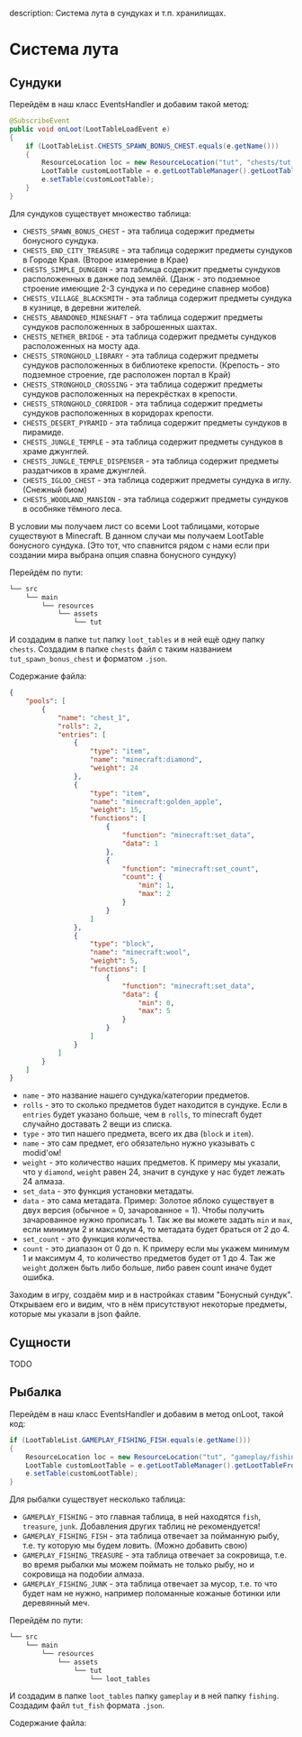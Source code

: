 description: Система лута в сундуках и т.п. хранилищах.

# Система лута

## Сундуки

Перейдём в наш класс EventsHandler и добавим такой метод:
```java
@SubscribeEvent
public void onLoot(LootTableLoadEvent e)
{
    if (LootTableList.CHESTS_SPAWN_BONUS_CHEST.equals(e.getName()))
    {
        ResourceLocation loc = new ResourceLocation("tut", "chests/tut_spawn_bonus_chest");
        LootTable customLootTable = e.getLootTableManager().getLootTableFromLocation(loc);
        e.setTable(customLootTable);
    }
}
```

Для сундуков существует множество таблица:
* `CHESTS_SPAWN_BONUS_CHEST` - эта таблица содержит предметы бонусного сундука.
* `CHESTS_END_CITY_TREASURE` - эта таблица содержит предметы сундуков в Городе Края. (Второе измерение в Крае)
* `CHESTS_SIMPLE_DUNGEON` - эта таблица содержит предметы сундуков расположенных в данже под землёй. (Данж - это подземное строение имеющие 2-3 сундука и по середине спавнер мобов)
* `CHESTS_VILLAGE_BLACKSMITH` - эта таблица содержит предметы сундука в кузнице, в деревни жителей.
* `CHESTS_ABANDONED_MINESHAFT` - эта таблица содержит предметы сундуков расположенных в заброшенных шахтах.
* `CHESTS_NETHER_BRIDGE` - эта таблица содержит предметы сундуков расположенных на мосту ада.
* `CHESTS_STRONGHOLD_LIBRARY` - эта таблица содержит предметы сундуков расположенных в библиотеке крепости. (Крепость - это подземное строение, где расположен портал в Край)
* `CHESTS_STRONGHOLD_CROSSING` - эта таблица содержит предметы сундуков расположенных на перекрёстках в крепости.
* `CHESTS_STRONGHOLD_CORRIDOR` - эта таблица содержит предметы сундуков расположенных в коридорах крепости.
* `CHESTS_DESERT_PYRAMID` - эта таблица содержит предметы сундуков в пирамиде.
* `CHESTS_JUNGLE_TEMPLE` - эта таблица содержит предметы сундуков в храме джунглей.
* `CHESTS_JUNGLE_TEMPLE_DISPENSER` - эта таблица содержит предметы раздатчиков в храме джунглей.
* `CHESTS_IGLOO_CHEST` - эта таблица содержит предметы сундука в иглу. (Снежный биом)
* `CHESTS_WOODLAND_MANSION` - эта таблица содержит предметы сундуков в особняке тёмного леса.

В условии мы получаем лист со всеми Loot таблицами, которые существуют в Minecraft. В данном случаи мы получаем LootTable бонусного сундука. (Это тот, что спавнится рядом с нами если при создании мира выбрана опция спавна бонусного сундуку)

Перейдём по пути:
```md
└── src    
    └── main
        └── resources
            └── assets
                └── tut
```
И создадим в папке `tut` папку `loot_tables` и в ней ещё одну папку `chests`. Создадим в папке `chests` файл с таким названием `tut_spawn_bonus_chest` и форматом `.json`.

Содержание файла:
```Json
{
    "pools": [
        {
            "name": "chest_1",
            "rolls": 2,
            "entries": [
                {
                    "type": "item",
                    "name": "minecraft:diamond",
                    "weight": 24
                },
                {
                    "type": "item",
                    "name": "minecraft:golden_apple",
                    "weight": 15,
                    "functions": [
                        {
                            "function": "minecraft:set_data",
                            "data": 1
                        },
                        {
                            "function": "minecraft:set_count",
                            "count": {
                                "min": 1,
                                "max": 2
                            }
                        }
                    ]
                },
                {
                    "type": "block",
                    "name": "minecraft:wool",
                    "weight": 5,
                    "functions": [
                        {
                            "function": "minecraft:set_data",
                            "data": {
                                "min": 0,
                                "max": 5
                            }
                        }
                    ]
                }
            ]
        }
    ]
}
```

* `name` - это название нашего сундука/категории предметов.
* `rolls` - это то сколько предметов будет находится в сундуке. Если в `entries` будет указано больше, чем в `rolls`, то minecraft будет случайно доставать 2 вещи из списка.
* `type` - это тип нашего предмета, всего их два (`block` и `item`).
* `name` - это сам предмет, его обязательно нужно указывать с modid'ом!
* `weight` - это количество наших предметов. К примеру мы указали, что у `diamond`, `weight` равен 24, значит в сундуке у нас будет лежать 24 алмаза.
* `set_data` - это функция установки метадаты.
* `data` - это сама метадата. Пример: Золотое яблоко существует в двух версия (обычное = 0, зачарованное = 1). Чтобы получить зачарованное нужно прописать 1. Так же вы можете задать `min` и `max`, если минимум 2 и максимум 4, то метадата будет браться от 2 до 4.
* `set_count` - это функция количества.
* `count` - это диапазон от 0 до n. К примеру если мы укажем минимум 1 и максимум 4, то количество предметов будет от 1 до 4. Так же `weight` должен быть либо больше, либо равен count иначе будет ошибка.

Заходим в игру, создаём мир и в настройках ставим "Бонусный сундук". Открываем его и видим, что в нём присутствуют некоторые предметы, которые мы указали в json файле.

## Сущности

TODO

## Рыбалка

Перейдём в наш класс EventsHandler и добавим в метод onLoot, такой код:
```java
if (LootTableList.GAMEPLAY_FISHING_FISH.equals(e.getName()))
{
    ResourceLocation loc = new ResourceLocation("tut", "gameplay/fishing/tut_fish");
    LootTable customLootTable = e.getLootTableManager().getLootTableFromLocation(loc);
    e.setTable(customLootTable);
}
```

Для рыбалки существует несколько таблица:
* `GAMEPLAY_FISHING` - это главная таблица, в ней находятся `fish`, `treasure`, `junk`. Добавления других таблиц не рекомендуется!
* `GAMEPLAY_FISHING_FISH` - эта таблица отвечает за пойманную рыбу, т.е. ту которую мы будем ловить. (Можно добавить свою)
* `GAMEPLAY_FISHING_TREASURE` - эта таблица отвечает за сокровища, т.е. во время рыбалки мы можем поймать не только рыбу, но и сокровища на подобии алмаза.
* `GAMEPLAY_FISHING_JUNK` - эта таблица отвечает за мусор, т.е. то что будет нам не нужно, например поломанные кожаные ботинки или деревянный меч.

Перейдём по пути:
```md
└── src    
    └── main
        └── resources
            └── assets
                └── tut
                    └── loot_tables
```
И создадим в папке `loot_tables` папку `gameplay` и в ней папку `fishing`. Создадим файл `tut_fish` формата `.json`.

Содержание файла:
